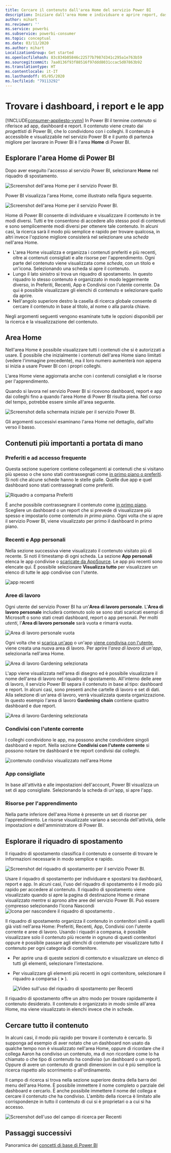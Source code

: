 ```yaml
---
title: Cercare il contenuto dall'area Home del servizio Power BI
description: Iniziare dall'area Home e individuare e aprire report, dashboard e app.
author: mihart
ms.reviewer: ''
ms.service: powerbi
ms.subservice: powerbi-consumer
ms.topic: conceptual
ms.date: 03/11/2020
ms.author: mihart
LocalizationGroup: Get started
ms.openlocfilehash: 83c834b05846c22577b7987d341c295a1e763b59
ms.sourcegitcommit: 7aa0136f93f88516f97ddd8031ccac5d07863b92
ms.translationtype: HT
ms.contentlocale: it-IT
ms.lasthandoff: 05/05/2020
ms.locfileid: "79113292"
---
```

# <a name="find-your-dashboards-reports-and-apps"></a>Trovare i dashboard, i report e le app

[!INCLUDE[consumer-appliesto-yynn](../includes/consumer-appliesto-yynn.md)]
In Power BI il termine *contenuto* si riferisce ad app, dashboard e report. Il contenuto viene creato dai *progettisti* di Power BI, che lo condividono con i colleghi. Il contenuto è accessibile e visualizzabile nel servizio Power BI e il punto di partenza migliore per lavorare in Power BI è l'area **Home** di Power BI.

## <a name="explore-power-bi-home"></a>Esplorare l'area Home di Power BI
Dopo aver eseguito l'accesso al servizio Power BI, selezionare **Home** nel riquadro di spostamento. 

![Screenshot dell'area Home per il servizio Power BI.](media/end-user-home/power-bi-home-menu.png)


Power BI visualizza l'area Home, come illustrato nella figura seguente.
 
![Screenshot dell'area Home per il servizio Power BI.](media/end-user-home/power-bi-home.png)

Home di Power BI consente di individuare e visualizzare il contenuto in tre modi diversi. Tutti e tre consentono di accedere allo stesso pool di contenuti e sono semplicemente modi diversi per ottenere tale contenuto. In alcuni casi, la ricerca sarà il modo più semplice e rapido per trovare qualcosa, in altri invece l'opzione migliore consisterà nel selezionare una *scheda* nell'area Home.

- L'area Home visualizza e organizza i contenuti preferiti e più recenti, oltre ai contenuti consigliati e alle risorse per l'apprendimento. Ogni parte del contenuto viene visualizzata come *scheda*, con un titolo e un'icona. Selezionando una scheda si apre il contenuto.
- Lungo il lato sinistro si trova un riquadro di spostamento. In questo riquadro lo stesso contenuto è organizzato in modo leggermente diverso, in Preferiti, Recenti, App e Condivisi con l'utente corrente. Da qui è possibile visualizzare gli elenchi di contenuto e selezionare quello da aprire.
- Nell'angolo superiore destro la casella di ricerca globale consente di cercare il contenuto in base al titolo, al nome o alla parola chiave.

Negli argomenti seguenti vengono esaminate tutte le opzioni disponibili per la ricerca e la visualizzazione del contenuto.

## <a name="home-canvas"></a>Area Home
Nell'area Home è possibile visualizzare tutti i contenuti che si è autorizzati a usare. È possibile che inizialmente i contenuti dell'area Home siano limitati (vedere l'immagine precedente), ma il loro numero aumenterà non appena si inizia a usare Power BI con i propri colleghi.

L'area Home viene aggiornata anche con i contenuti consigliati e le risorse per l'apprendimento. 
 
Quando si lavora nel servizio Power BI si ricevono dashboard, report e app dai colleghi fino a quando l'area Home di Power BI risulta piena. Nel corso del tempo, potrebbe essere simile all'area seguente.

![Screenshot della schermata iniziale per il servizio Power BI.](media/end-user-home/power-bi-home-oldest.png)

 
Gli argomenti successivi esaminano l'area Home nel dettaglio, dall'alto verso il basso.

## <a name="most-important-content-at-your-fingertips"></a>Contenuti più importanti a portata di mano

### <a name="favorites-and-frequents"></a>Preferiti e ad accesso frequente
Questa sezione superiore contiene collegamenti ai contenuti che si visitano più spesso o che sono stati contrassegnati come [in primo piano o preferiti](end-user-favorite.md). Si noti che alcune schede hanno le stelle gialle. Quelle due app e quel dashboard sono stati contrassegnati come preferiti. 

![Riquadro a comparsa Preferiti](./media/end-user-home/power-bi-favorites-frequents.png)

È anche possibile contrassegnare il contenuto come [in primo piano](end-user-featured.md). Scegliere un dashboard o un report che si prevede di visualizzare più spesso e impostarlo come contenuto *in primo piano*. Ogni volta che si apre il servizio Power BI, viene visualizzato per primo il dashboard in primo piano. 


### <a name="recents-and-my-apps"></a>Recenti e App personali
Nella sezione successiva viene visualizzato il contenuto visitato più di recente. Si noti il timestamp di ogni scheda. La sezione **App personali** elenca le app condivise o [scaricate da AppSource](end-user-apps.md). Le app più recenti sono elencate qui. È possibile selezionare **Visualizza tutto** per visualizzare un elenco di tutte le app condivise con l'utente.

![app recenti](./media/end-user-home/power-bi-recent-apps.png)


### <a name="workspaces"></a>Aree di lavoro
Ogni utente del servizio Power BI ha un'**Area di lavoro personale**. L'**Area di lavoro personale** includerà contenuto solo se sono stati scaricati esempi di Microsoft o sono stati creati dashboard, report o app personali. Per molti *utenti*, l'**Area di lavoro personale** sarà vuota e rimarrà vuota.  

![Area di lavoro personale vuota](./media/end-user-home/power-bi-empty-workspace.png)

Ogni volta che si [scarica un'app](end-user-app-marketing.md) o un'app [viene condivisa con l'utente](end-user-apps.md), viene creata una nuova area di lavoro.  Per aprire l'*area di lavoro di un'app*, selezionarla nell'area Home. 

![Area di lavoro Gardening selezionata](./media/end-user-home/power-bi-workspace-section.png)

L'app viene visualizzata nell'area di disegno ed è possibile visualizzare il nome dell'area di lavoro nel riquadro di spostamento. All'interno delle aree di lavoro, il servizio Power BI separa il contenuto in base al tipo: dashboard e report. In alcuni casi, sono presenti anche cartelle di lavoro e set di dati. Alla selezione di un'area di lavoro, verrà visualizzata questa organizzazione. In questo esempio l'area di lavoro **Gardening chain** contiene quattro dashboard e due report.

![Area di lavoro Gardening selezionata](./media/end-user-home/power-bi-search-workspace.png)

### <a name="shared-with-me"></a>Condivisi con l'utente corrente
I colleghi condividono le app, ma possono anche condividere singoli dashboard e report. Nella sezione **Condivisi con l'utente corrente** si possono notare tre dashboard e tre report condivisi dai colleghi.

![contenuto condiviso visualizzato nell'area Home](./media/end-user-home/power-bi-shared.png)

### <a name="recommended-apps"></a>App consigliate
In base all'attività e alle impostazioni dell'account, Power BI visualizza un set di app consigliate. Selezionando la scheda di un'app, si apre l'app.
 
### <a name="learning-resources"></a>Risorse per l'apprendimento
Nella parte inferiore dell'area Home è presente un set di risorse per l'apprendimento. Le risorse visualizzate variano a seconda dell'attività, delle impostazioni e dell'amministratore di Power BI. 
 
## <a name="explore-the-nav-pane"></a>Esplorare il riquadro di spostamento

Il riquadro di spostamento classifica il contenuto e consente di trovare le informazioni necessarie in modo semplice e rapido.  

![Screenshot del riquadro di spostamento per il servizio Power BI.](media/end-user-home/power-bi-nav.png)


Usare il riquadro di spostamento per individuare e spostarsi tra dashboard, report e app. In alcuni casi, l'uso del riquadro di spostamento è il modo più rapido per accedere al contenuto. Il riquadro di spostamento viene visualizzato quando si apre la pagina di destinazione Home e rimane visualizzato mentre si aprono altre aree del servizio Power BI. Può essere compresso selezionando l'icona Nascondi ![Icona per nascondere il riquadro di spostamento](media/end-user-home/power-bi-hide.png) .
  
Il riquadro di spostamento organizza il contenuto in contenitori simili a quelli già visti nell'area Home: Preferiti, Recenti, App, Condivisi con l'utente corrente e aree di lavoro. Usando i riquadri a comparsa, è possibile visualizzare solo il contenuto più recente in ognuno di questi contenitori oppure è possibile passare agli elenchi di contenuto per visualizzare tutto il contenuto per ogni categoria di contenitore.
 
- Per aprire una di queste sezioni di contenuto e visualizzare un elenco di tutti gli elementi, selezionare l'intestazione.
- Per visualizzare gli elementi più recenti in ogni contenitore, selezionare il riquadro a comparsa ( **>** ).

    ![Video sull'uso del riquadro di spostamento per Recenti](media/end-user-home/power-bi-nav-bar.gif)

 
Il riquadro di spostamento offre un altro modo per trovare rapidamente il contenuto desiderato. Il contenuto è organizzato in modo simile all'area Home, ma viene visualizzato in elenchi invece che in schede. 

## <a name="search-all-of-your-content"></a>Cercare tutto il contenuto
In alcuni casi, il modo più rapido per trovare il contenuto è cercarlo. Si supponga ad esempio di aver notato che un dashboard non usato da qualche tempo non è visualizzato nell'area Home, oppure di ricordare che il collega Aaron ha condiviso un contenuto, ma di non ricordare come lo ha chiamato o che tipo di contenuto ha condiviso (un dashboard o un report). Oppure di avere un contenuto di grandi dimensioni in cui è più semplice la ricerca rispetto allo scorrimento o all'ordinamento. 
 
Il campo di ricerca si trova nella sezione superiore destra della barra dei menu dell'area Home. È possibile immettere il nome completo o parziale del dashboard e cercarlo. È anche possibile immettere il nome del collega e cercare il contenuto che ha condiviso. L'ambito della ricerca è limitato alle corrispondenze in tutto il contenuto di cui si è proprietari o a cui si ha accesso.

![Screenshot dell'uso del campo di ricerca per Recenti](media/end-user-home/power-bi-search-field.png)

## <a name="next-steps"></a>Passaggi successivi
Panoramica dei [concetti di base di Power BI](end-user-basic-concepts.md)
